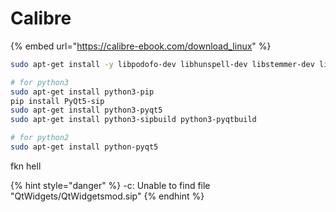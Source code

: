 # Calibre

{% embed url="https://calibre-ebook.com/download_linux" %}

```bash
sudo apt-get install -y libpodofo-dev libhunspell-dev libstemmer-dev libmtp-dev

# for python3
sudo apt-get install python3-pip
pip install PyQt5-sip
sudo apt-get install python3-pyqt5
sudo apt-get install python3-sipbuild python3-pyqtbuild

# for python2
sudo apt-get install python-pyqt5   
```

fkn hell

{% hint style="danger" %}
\-c: Unable to find file "QtWidgets/QtWidgetsmod.sip"
{% endhint %}
